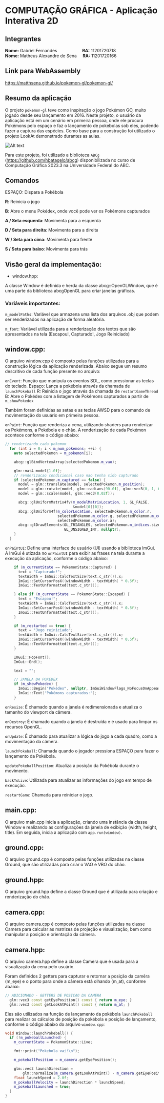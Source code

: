 # COMPUTAÇÃO GRÁFICA - Aplicação Interativa 2D

## Integrantes 

**Nome:** Gabriel Fernandes &nbsp; &nbsp; &nbsp; &nbsp; &nbsp; &nbsp; &nbsp; &nbsp; &nbsp; &nbsp; **RA:** 11201720718
<br/>
**Nome:** Matheus Alexandre de Sena    &nbsp; &nbsp;  **RA:** 11201720166

## Link para WebAssembly

https://matthsena.github.io/pokemon-gl/pokemon-gl/

## Resumo da aplicação

O projeto `pokemon-gl` teve como inspiração o jogo Pokémon GO, muito jogado desde seu lançamento em 2016.
Neste projeto, o usuário da aplicação está em um cenário em primeira pessoa, onde ele procura Pokémons pelo espaço e faz o lançamento de pokebolas sob eles, podendo fazer a captura das espécies. Como base para a construção foi utilizado o projeto LookAt demonstrado durantes as aulas.  

![Alt text](image.png)

Para este projeto, foi utilizado a biblioteca `ABCg` (https://github.com/hbatagelo/abcg) disponibilizada no curso de Computação Gráfica 2023.3 na Universidade Federal do ABC.  

## Comandos

ESPAÇO: Dispara a Pokébola

**R**: Reinicia o jogo

**B**: Abre o menu Pokédex, onde você pode ver os Pokémons capturados

**A / Seta esquerda**: Movimenta para a esquerda

**D / Seta para direita**: Movimenta para a direita

**W / Seta para cima**: Movimenta para frente

**S / Seta para baixo**: Movimenta para trás


## Visão geral da implementação:

* window.hpp:

A classe Window é definida e herda da classe abcg::OpenGLWindow, que é uma parte da biblioteca abcgOpenGL para criar janelas gráficas.

### Variáveis importantes:

`m_modelPaths`: Variável que armazena uma lista dos arquivos .obj que podem ser renderizados na aplicação de forma aleatória.

`m_font`: Variável utilizada para a renderização dos textos que são apresentados na tela (Escapou!, Capturado!, Jogo Reiniciado)


## window.cpp:

O arquivo window.cpp é composto pelas funções utilizadas para a construção lógica da aplicação renderizada. Abaixo segue um resumo descritivo de cada função presente no arquivo:

`onEvent`: Função que manipula os eventos SDL, como pressionar as teclas do teclado. 
Espaço: Lança a pokébola através da chamada de `launchPokeball`
R: Reinicia o jogo através da chamada de `restartGameThread` 
B: Abre o Pokédex com a listagem de Pokémons capturados a partir de `m_showPokedex`

Também foram definidas as setas e as teclas AWSD para o comando de movimentação do usuário em primeira pessoa.


`onPaint`: Função que renderiza a cena, utilizando shaders para renderizar os Pokémons, a Pokébola e o chão. A renderização de cada Pokémon acontece conforme o código abaixo:

```c++
// renderizando cada pokemon
  for (int i = 0; i < m_num_pokemons; ++i) {
    auto selectedPokemon = m_pokemon[i];

    abcg::glBindVertexArray(selectedPokemon.m_vao);

    glm::mat4 model{1.0f};
    // renderizacao condicional caso nao tenha sido capturado
    if (selectedPokemon.m_captured == false) {
      model = glm::translate(model, selectedPokemon.m_position);
      model = glm::rotate(model, glm::radians(90.0f), glm::vec3(0, 1, 0));
      model = glm::scale(model, glm::vec3(0.02f));

      abcg::glUniformMatrix4fv(m_modelMatrixLocation, 1, GL_FALSE,
                               &model[0][0]);
      abcg::glUniform4f(m_colorLocation, selectedPokemon.m_color.r,
                        selectedPokemon.m_color.g, selectedPokemon.m_color.b,
                        selectedPokemon.m_color.a);
      abcg::glDrawElements(GL_TRIANGLES, selectedPokemon.m_indices.size(),
                           GL_UNSIGNED_INT, nullptr);
    }
  }
```

`onPaintUI`: Define uma interface de usuário (UI) usando a biblioteca ImGui. A ImGui é utizada no `onPaintUI` para exibir as frases na tela durante a execução da aplicação, conforme o código abaixo:

```c++
    if (m_currentState == PokemonState::Captured) {
      text = "Capturado!";
      textWidth = ImGui::CalcTextSize(text.c_str()).x;
      ImGui::SetCursorPosX((windowWidth - textWidth) * 0.5f);
      ImGui::TextUnformatted(text.c_str());

    } else if (m_currentState == PokemonState::Escaped) {
      text = "Escapou!";
      textWidth = ImGui::CalcTextSize(text.c_str()).x;
      ImGui::SetCursorPosX((windowWidth - textWidth) * 0.5f);
      ImGui::TextUnformatted(text.c_str());
    }

    if (m_restarted == true) {
      text = "Jogo reiniciado";
      textWidth = ImGui::CalcTextSize(text.c_str()).x;
      ImGui::SetCursorPosX((windowWidth - textWidth) * 0.5f);
      ImGui::TextUnformatted(text.c_str());
    }

    ImGui::PopFont();
    ImGui::End();

    text = "";

    // JANELA DA POKEDEX
    if (m_showPokedex) {
      ImGui::Begin("Pokédex", nullptr, ImGuiWindowFlags_NoFocusOnAppearing);
      ImGui::Text("Pokémons capturados:");
    }
```

`onResize`: É chamado quando a janela é redimensionada e atualiza o tamanho do viewport da câmera.

`onDestroy`: É chamado quando a janela é destruída e é usado para limpar os recursos OpenGL.

`onUpdate`: É chamado para atualizar a lógica do jogo a cada quadro, como a movimentação da câmera.

`launchPokeball`: Chamada quando o jogador pressiona ESPAÇO para fazer o lançamento da Pokébola.

`updatePokeballPosition`: Atualiza a posição da Pokébola durante o movimento.

`backToLive`: Utilizada para atualizar as informações do jogo em tempo de execução.

`restartGame`: Chamada para reiniciar o jogo.

## main.cpp:

O arquivo main.cpp inicia a aplicação, criando uma instância da classe Window e realizando as configurações da janela de exibição (width, height, title). Em seguida, inicia a aplicação com `app.run(window)`.

## ground.cpp:

O arquivo ground.cpp é composto pelas funções utilizadas na classe Ground, que são utilizadas para criar o VAO e VBO do chão.

## ground.hpp: 

O arquivo ground.hpp define a classe Ground que é utilizada para criação e renderização do chão.

## camera.cpp: 

O arquivo camera.cpp é composto pelas funções utilizadas na classe Camera para calcular as matrizes de projeção e visualização, bem como manipular a posição e orientação da câmera.

## camera.hpp:

O arquivo camera.hpp define a classe Camera que é usada para a visualização da cena pelo usuário.

Foram definidos 2 getters para capturar e retornar a posição da camêra (m_eye) e o ponto para onde a câmera está olhando (m_at), conforme abaixo:

```c++
// ADICIONADO - GETTERS DE POSICAO DA CAMERA
  glm::vec3 const getEyePosition() const { return m_eye; }
  glm::vec3 const getLookAtPoint() const { return m_at; }
```

Eles são utilizados na função de lançamento da pokébola `launchPokeball` para realizar os cálculos de posição da pokébola e posição de lançamento, conforme o código abaixo do arquivo `window.cpp`:

```c++
void Window::launchPokeball() {
  if (!m_pokeballLaunched) {
    m_currentState = PokemonState::Live;

    fmt::print("Pokebola vai!\n");

    m_pokeballPosition = m_camera.getEyePosition();

    glm::vec3 launchDirection =
        glm::normalize(m_camera.getLookAtPoint() - m_camera.getEyePosition());
    float launchSpeed = 2.0f;
    m_pokeballVelocity = launchDirection * launchSpeed;
    m_pokeballLaunched = true;
  }
}
```
